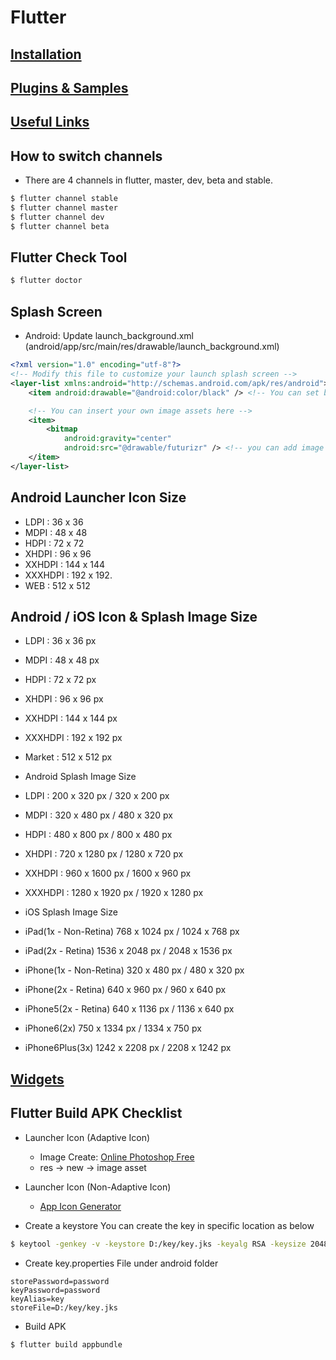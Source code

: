 # Flutter

## [Installation](./installation.md)

## [Plugins & Samples](./plugin_samples.md)

## [Useful Links](./useful_links.md)

## How to switch channels
* There are 4 channels in flutter, master, dev, beta and stable.
```bash
$ flutter channel stable
$ flutter channel master
$ flutter channel dev
$ flutter channel beta
```

## Flutter Check Tool
```bash
$ flutter doctor
```

## Splash Screen
* Android: Update launch_background.xml (android/app/src/main/res/drawable/launch_background.xml)
```xml
<?xml version="1.0" encoding="utf-8"?>
<!-- Modify this file to customize your launch splash screen -->
<layer-list xmlns:android="http://schemas.android.com/apk/res/android">
    <item android:drawable="@android:color/black" /> <!-- You can set background color of the splash screen -->

    <!-- You can insert your own image assets here -->
    <item>
        <bitmap
            android:gravity="center"
            android:src="@drawable/futurizr" /> <!-- you can add image file. please do not add extension of the image file, just add file name -->
    </item>
</layer-list>
```

## Android Launcher Icon Size
* LDPI : 36 x 36
* MDPI : 48 x 48
* HDPI : 72 x 72
* XHDPI : 96 x 96
* XXHDPI : 144 x 144
* XXXHDPI : 192 x 192.
* WEB : 512 x 512

## Android / iOS Icon & Splash Image Size

* LDPI : 36 x 36 px
* MDPI : 48 x 48 px
* HDPI : 72 x 72 px
* XHDPI : 96 x 96 px
* XXHDPI : 144 x 144 px
* XXXHDPI : 192 x 192 px
* Market : 512 x 512 px

* Android Splash Image Size
* LDPI : 200 x 320 px / 320 x 200 px
* MDPI : 320 x 480 px / 480 x 320 px
* HDPI : 480 x 800 px / 800 x 480 px
* XHDPI : 720 x 1280 px / 1280 x 720 px
* XXHDPI : 960 x 1600 px / 1600 x 960 px
* XXXHDPI : 1280 x 1920 px / 1920 x 1280 px

* iOS Splash Image Size
* iPad(1x - Non-Retina) 768 x 1024 px / 1024 x 768 px
* iPad(2x - Retina) 1536 x 2048 px / 2048 x 1536 px
* iPhone(1x - Non-Retina) 320 x 480 px / 480 x 320 px
* iPhone(2x - Retina) 640 x 960 px / 960 x 640 px
* iPhone5(2x - Retina) 640 x 1136 px / 1136 x 640 px
* iPhone6(2x) 750 x 1334 px / 1334 x 750 px
* iPhone6Plus(3x) 1242 x 2208 px / 2208 x 1242 px

## [Widgets]()

## Flutter Build APK Checklist
* Launcher Icon (Adaptive Icon)
    * Image Create: [Online Photoshop Free](https://www.freephototool.com/)
    * res -> new -> image asset

* Launcher Icon (Non-Adaptive Icon)
    * [App Icon Generator](https://appicon.co/#app-icon)
* Create a keystore
You can create the key in specific location as below
```bash
$ keytool -genkey -v -keystore D:/key/key.jks -keyalg RSA -keysize 2048 -validity 10000 -alias key
```
* Create key.properties File under android folder
```properties
storePassword=password
keyPassword=password
keyAlias=key
storeFile=D:/key/key.jks
```
* Build APK
```bash
$ flutter build appbundle
```